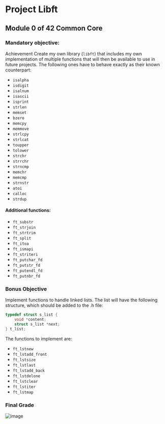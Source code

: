 # Project Libft

## Module 0 of 42 Common Core

### Mandatory objective: 
Achievement
Create my own library (`libft`) that includes my own implementation of multiple functions that will then be available to 
use in future projects.
The following ones have to behave exactly as their known counterpart:

- `isalpha`
- `isdigit`
- `isalnum`
- `isascii`
- `isprint`
- `strlen`
- `memset`
- `bzero`
- `memcpy`
- `memmove`
- `strlcpy`
- `strlcat`
- `toupper`
- `tolower`
- `strchr`
- `strrchr`
- `strncmp`
- `memchr`
- `memcmp`
- `strnstr`
- `atoi`
- `calloc`
- `strdup`

#### Additional functions:

- `ft_substr`
- `ft_strjoin`
- `ft_strtrim`
- `ft_split`
- `ft_itoa`
- `ft_ismapi`
- `ft_striteri`
- `ft_putchar_fd`
- `ft_putstr_fd`
- `ft_putendl_fd`
- `ft_putnbr_fd`

### Bonus Objective

Implement functions to handle linked lists. The list will have the following structure, which should be added to the .h file:

```c
typedef struct s_list {
    void *content;
    struct s_list *next;
} t_list;
```
The functions to implement are:

- `ft_lstnew`
- `ft_lstadd_front`
- `ft_lstsize`
- `ft_lstlast`
- `ft_lstadd_back`
- `ft_lstdelone`
- `ft_lstclear`
- `ft_lstiter`
- `ft_lstmap`

### Final Grade

![image](https://github.com/user-attachments/assets/c0d23ba5-7a1a-4415-ac77-e10ae47253b0)
